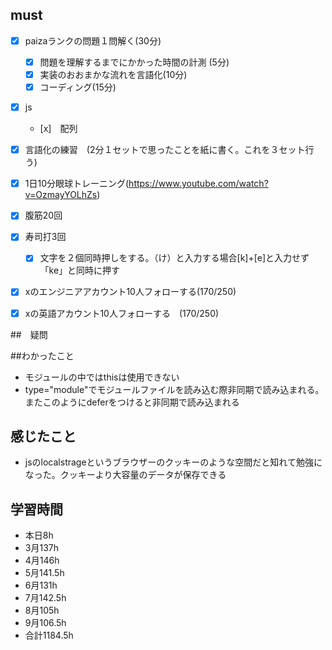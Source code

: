 

## must
- [x] paizaランクの問題１問解く(30分)
  - [x] 問題を理解するまでにかかった時間の計測 (5分)
  - [x] 実装のおおまかな流れを言語化(10分)
  - [x] コーディング(15分)
- [x] js
  - [x]　配列
- [x] 言語化の練習　(2分１セットで思ったことを紙に書く。これを３セット行う)
- [x] 1日10分眼球トレーニング(https://www.youtube.com/watch?v=OzmayYOLhZs)
- [x] 腹筋20回
- [x] 寿司打3回
  - [x] 文字を２個同時押しをする。（け）と入力する場合[k]+[e]と入力せず「ke」と同時に押す
- [x] xのエンジニアアカウント10人フォローする(170/250)
- [x] xの英語アカウント10人フォローする　(170/250)
     

##　疑問


##わかったこと
- モジュールの中ではthisは使用できない
-  <script type="module" src="moduleB.js"></script>type="module"でモジュールファイルを読み込む際非同期で読み込まれる。また<script src="main.js" defer ></script>このようにdeferをつけると非同期で読み込まれる


  
## 感じたこと
- jsのlocalstrageというブラウザーのクッキーのような空間だと知れて勉強になった。クッキーより大容量のデータが保存できる

## 学習時間
  - 本日8h
  - 3月137h
  - 4月146h
  - 5月141.5h
  - 6月131h
  - 7月142.5h
  - 8月105h
  - 9月106.5h
  - 合計1184.5h
    







